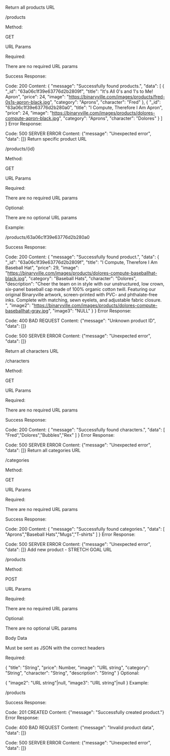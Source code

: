 Return all products
URL

/products

Method:

GET

URL Params

Required:

There are no required URL params

Success Response:

Code: 200
Content:
{
"message": "Successfully found products.",
"data": [
  {
    "_id": "63a06c1f39e63776d2b2809f",
    "title": "It's All 0's and 1's to Me! Apron",
    "price": 24,
    "image": "https://binaryville.com/images/products/fred-0s1s-apron-black.jpg",
    "category": "Aprons",
    "character": "Fred"
  },
  {
    "_id": "63a06c1f39e63776d2b280a0",
    "title": "I Compute, Therefore I Am Apron",
    "price": 24,
    "image": "https://binaryville.com/images/products/dolores-compute-apron-black.jpg",
    "category": "Aprons",
    "character": "Dolores"
  }
]
}
Error Response:

Code: 500 SERVER ERROR
Content: {"message": "Unexpected error", "data": []}
Return specific product
URL

/products/{id}

Method:

GET

URL Params

Required:

There are no required URL params

Optional:

There are no optional URL params

Example:

/products/63a06c1f39e63776d2b280a0

Success Response:

Code: 200
Content:
{
"message": "Successfully found product.",
"data": 
  {
    "_id": "63a06c1f39e63776d2b2809f",
    "title": "I Compute, Therefore I Am Baseball Hat",
    "price": 29,
    "image": "https://binaryville.com/images/products/dolores-compute-baseballhat-black.jpg",
    "category": "Baseball Hats",
    "character": "Dolores",
    "description": "Cheer the team on in style with our unstructured, low crown, six-panel baseball cap made of 100% organic cotton twill. Featuring our original Binaryville artwork, screen-printed with PVC- and phthalate-free inks. Complete with matching, sewn eyelets, and adjustable fabric closure. ",
    "image2": "https://binaryville.com/images/products/dolores-compute-baseballhat-gray.jpg",
    "image3": "NULL"
  }
}
Error Response:

Code: 400 BAD REQUEST
Content: {"message": "Unknown product ID", "data": []}

Code: 500 SERVER ERROR
Content: {"message": "Unexpected error", "data": []}

Return all characters
URL

/characters

Method:

GET

URL Params

Required:

There are no required URL params

Success Response:

Code: 200
Content:
{
"message": "Successfully found characters.",
"data": [
  "Fred","Dolores","Bubbles","Rex"
]
}
Error Response:

Code: 500 SERVER ERROR
Content: {"message": "Unexpected error", "data": []}
Return all categories
URL

/categories

Method:

GET

URL Params

Required:

There are no required URL params

Success Response:

Code: 200
Content:
{
"message": "Successfully found categories.",
"data": [
  "Aprons","Baseball Hats","Mugs","T-shirts"
]
}
Error Response:

Code: 500 SERVER ERROR
Content: {"message": "Unexpected error", "data": []}
Add new product - STRETCH GOAL
URL

/products

Method:

POST

URL Params

Required:

There are no required URL params

Optional:

There are no optional URL params

Body Data

Must be sent as JSON with the correct headers

Required:

{
  "title": "String",
  "price": Number,
  "image": "URL string",
  "category": "String",
  "character": "String",
  "description": "String"
}
Optional:

{
  "image2": "URL string"|null,
  "image3": "URL string"|null
}
Example:

/products

Success Response:

Code: 201 CREATED
Content:
{"message": "Successfully created product."}
Error Response:

Code: 400 BAD REQUEST
Content: {"message": "Invalid product data", "data": []}

Code: 500 SERVER ERROR
Content: {"message": "Unexpected error", "data": []}
